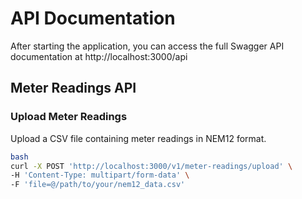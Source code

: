 # API Documentation

After starting the application, you can access the full Swagger API documentation at http://localhost:3000/api

## Meter Readings API

### Upload Meter Readings

Upload a CSV file containing meter readings in NEM12 format.

```bash
bash
curl -X POST 'http://localhost:3000/v1/meter-readings/upload' \
-H 'Content-Type: multipart/form-data' \
-F 'file=@/path/to/your/nem12_data.csv'
```
